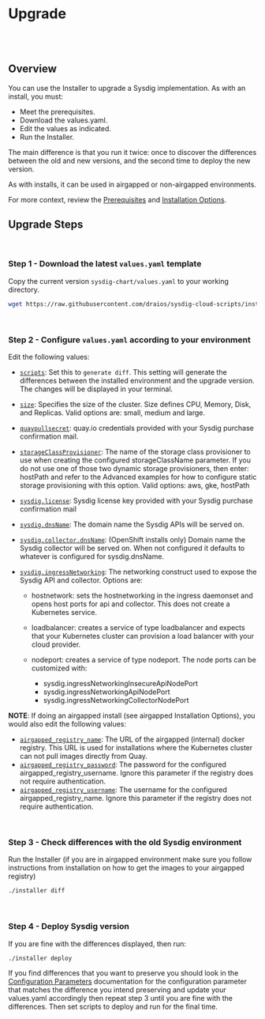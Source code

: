 <!-- Space: IONP -->
<!-- Parent: Installer -->
<!-- Parent: Git Synced Docs -->
<!-- Title: Upgrade -->
<!-- Layout: plain -->

# Upgrade

<br />

<!-- Include: ac:toc -->

<br />

## Overview

You can use the Installer to upgrade a Sysdig implementation. As with an install, you must:
- Meet the prerequisites.
- Download the values.yaml.
- Edit the values as indicated.
- Run the Installer.

The main difference is that you run it twice: once to discover the differences between the old and new versions, and the second time to deploy the new version.

As with installs, it can be used in airgapped or non-airgapped environments.

For more context, review the [Prerequisites](../README.md#prerequisites) and [Installation Options](../README.md#quickstart-install).

## Upgrade Steps

<br />

### Step 1 - Download the latest `values.yaml` template

Copy the current version `sysdig-chart/values.yaml` to your working directory.

```bash
wget https://raw.githubusercontent.com/draios/sysdig-cloud-scripts/installer/installer/values.yaml
```

<br />

### Step 2 - Configure `values.yaml` according to your environment

Edit the following values:

- [`scripts`](docs/configuration_parameters.md#scripts): Set this to
  `generate diff`. This setting will generate the differences between the
  installed environment and the upgrade version. The changes will be displayed
  in your terminal.
- [`size`](docs/configuration_parameters.md#size): Specifies the size of the
  cluster. Size defines CPU, Memory, Disk, and Replicas. Valid options are:
  small, medium and large.
- [`quaypullsecret`](docs/configuration_parameters.md#quaypullsecret):
  quay.io credentials provided with your Sysdig purchase confirmation mail.
- [`storageClassProvisioner`](docs/configuration_parameters.md#storageClassProvisioner):
  The name of the storage class provisioner to use when creating the
  configured storageClassName parameter. If you do not use one of those two
  dynamic storage provisioners, then enter: hostPath and refer to the Advanced
  examples for how to configure static storage provisioning with this option.
  Valid options: aws, gke, hostPath
- [`sysdig.license`](docs/configuration_parameters.md#sysdiglicense): Sysdig license key
  provided with your Sysdig purchase confirmation mail
- [`sysdig.dnsName`](docs/configuration_parameters.md#sysdigdnsName): The domain name
  the Sysdig APIs will be served on.
- [`sysdig.collector.dnsName`](docs/configuration_parameters.md#sysdigcollectordnsName):
  (OpenShift installs only) Domain name the Sysdig collector will be served on.
  When not configured it defaults to whatever is configured for sysdig.dnsName.
- [`sysdig.ingressNetworking`](docs/configuration_parameters.md#sysdigingressnetworking):
  The networking construct used to expose the Sysdig API and collector. Options
  are:

  - hostnetwork: sets the hostnetworking in the ingress daemonset and opens
    host ports for api and collector. This does not create a Kubernetes service.
  - loadbalancer: creates a service of type loadbalancer and expects that
    your Kubernetes cluster can provision a load balancer with your cloud provider.
  - nodeport: creates a service of type nodeport. The node ports can be
    customized with:

    - sysdig.ingressNetworkingInsecureApiNodePort
    - sysdig.ingressNetworkingApiNodePort
    - sysdig.ingressNetworkingCollectorNodePort

**NOTE**: If doing an airgapped install (see airgapped Installation Options), you
would also edit the following values:

- [`airgapped_registry_name`](docs/configuration_parameters.md#airgapped_registry_name):
  The URL of the airgapped (internal) docker registry. This URL is used for
  installations where the Kubernetes cluster can not pull images directly from
  Quay.
- [`airgapped_registry_password`](docs/configuration_parameters.md#airgapped_registry_password):
  The password for the configured airgapped_registry_username. Ignore this
  parameter if the registry does not require authentication.
- [`airgapped_registry_username`](docs/configuration_parameters.md#airgapped_registry_username):
  The username for the configured airgapped_registry_name. Ignore this
  parameter if the registry does not require authentication.

<br />

### Step 3 - Check differences with the old Sysdig environment

Run the Installer (if you are in airgapped environment make sure you follow instructions from installation on how to get the images to your airgapped registry)

```bash
./installer diff
```

<br />

### Step 4 - Deploy Sysdig version

If you are fine with the differences displayed, then run:

```bash
./installer deploy
```

If you find differences that you want to preserve you should
look in the [Configuration Parameters](docs/configuration_parameters.md)
documentation for the configuration parameter that matches the difference
you intend preserving and update your values.yaml accordingly then repeat
step 3 until you are fine with the differences. Then set scripts to deploy
and run for the final time.

<br />
